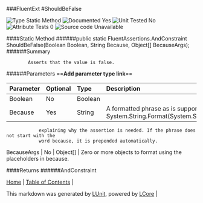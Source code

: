 ###FluentExt
#ShouldBeFalse

![Type Static Method](http://b.repl.ca/v1/Type-Static%20Method-lightgrey.png) ![Documented Yes](http://b.repl.ca/v1/Documented-Yes-brightgreen.png) ![Unit Tested No](http://b.repl.ca/v1/Unit%20Tested-No-lightgrey.png) ![Attribute Tests 0](http://b.repl.ca/v1/Attribute%20Tests-0-lightgrey.png) ![Source code Unavailable](http://b.repl.ca/v1/Source%20code-Unavailable-red.png)

####Static Method
######public static FluentAssertions.AndConstraint<BooleanAssertions> ShouldBeFalse(Boolean Boolean, String Because, Object[] BecauseArgs);
######Summary

            Asserts that the value is false.
            
######Parameters
==__Add parameter type link__==

Parameter | Optional | Type | Description
:---  | :---  | :---  | :--- 
Boolean | No | Boolean | 
Because | Yes | String | A formatted phrase as is supported by System.String.Format(System.String,System.Object[])
                explaining why the assertion is needed. If the phrase does not start with the
                word because, it is prepended automatically.
BecauseArgs | No | Object[] | Zero or more objects to format using the placeholders in because.

####Returns
######AndConstraint<BooleanAssertions>


[Home](../../README.md) | [Table of Contents](../../TableOfContents.md) | 


This markdown was generated by [LUnit](https://github.com/CodeSingularity/LUnit), powered by [LCore](https://github.com/CodeSingularity/LCore) | 

